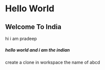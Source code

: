 <h1>Hello World</h1>
<h2>Welcome To India</h2>
hi i am pradeep
<h5>hello world and i am the indian</h5>
create a clone in workspace the name of abcd
